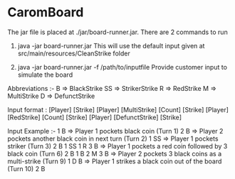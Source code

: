 # CaromBoard

The jar file is placed at ./jar/board-runner.jar. There are 2 commands to run

1) java -jar board-runner.jar 
  This will use the default input given at src/main/resources/CleanStrike folder
  
2) java -jar board-runner.jar -f /path/to/inputfile
  Provide customer input to simulate the board


Abbreviations :-
B => BlackStrike
SS => StrikerStrike
R => RedStrike
M => MultiStrike
D => DefunctStrike
  
Input format :
[Player] [Strike]
[Player] [MultiStrike] [Count] [Strike]
[Player] [RedStrike] [Count] [Strike]
[Player] [DefunctStrike] [Strike]

Input Example :-
1 B   => Player 1 pockets black coin (Turn 1)
2 B   => Player 2 pockets another black coin in next turn (Turn 2)
1 SS  => Player 1 pockets striker (Turn 3)
2 B
1 SS
1 R 3 B => Player 1 pockets a red coin followed by 3 black coin (Turn 6)
2 B
1 B
2 M 3 B => Player 2 pockets 3 black coins as a multi-strike (Turn 9)
1 D B  => Player 1 strikes a black coin out of the board (Turn 10)
2 B 

